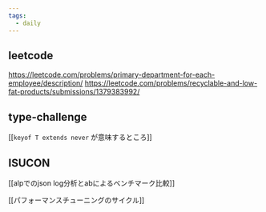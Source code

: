 ```yaml
---
tags:
  - daily
---
```

## leetcode
https://leetcode.com/problems/primary-department-for-each-employee/description/
https://leetcode.com/problems/recyclable-and-low-fat-products/submissions/1379383992/

## type-challenge
[[`keyof T extends never` が意味するところ]]

## ISUCON
[[alpでのjson log分析とabによるベンチマーク比較]]

[[パフォーマンスチューニングのサイクル]]